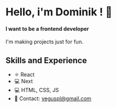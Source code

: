 # Hello, i'm Dominik ! 👋
#### I want to be a frontend developer

I'm making projects just for fun.

## Skills and Experience
* ⚛ React
* 💻 Next
* 💻 HTML, CSS, JS
* 📧 Contact: veguspl@gmail.com
